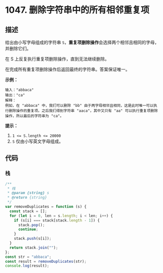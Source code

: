 # 1047. 删除字符串中的所有相邻重复项

## 描述

给出由小写字母组成的字符串 `S`，**重复项删除操作**会选择两个相邻且相同的字母，并删除它们。

在 S 上反复执行重复项删除操作，直到无法继续删除。

在完成所有重复项删除操作后返回最终的字符串。答案保证唯一。

 

**示例：**

```
输入："abbaca"
输出："ca"
解释：
例如，在 "abbaca" 中，我们可以删除 "bb" 由于两字母相邻且相同，这是此时唯一可以执行删除操作的重复项。之后我们得到字符串 "aaca"，其中又只有 "aa" 可以执行重复项删除操作，所以最后的字符串为 "ca"。
```

 

**提示：**

1.  `1 <= S.length <= 20000`
2.  `S` 仅由小写英文字母组成。

## 代码

### 栈

```js
/**
 * 栈
 * @param {string} s
 * @return {string}
 */
var removeDuplicates = function (s) {
  const stack = [];
  for (let i = 0, len = s.length; i < len; i++) {
    if (s[i] === stack[stack.length - 1]) {
      stack.pop();
      continue;
    }
    stack.push(s[i]);
  }
  return stack.join("");
};
const str = "abbaca";
const result = removeDuplicates(str);
console.log(result);
```

